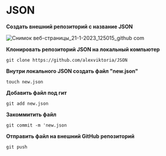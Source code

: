 # JSON

__Создать внешний репозиторий с название JSON__

![Снимок веб-страницы_21-1-2023_125015_github com](https://user-images.githubusercontent.com/119632454/213864355-ea7550a1-710a-4624-b3ca-3419dd561789.jpeg)

__Клонировать репозиторий JSON на локальный компьютер__

`git clone https://github.com/alexviktoria/JSON`

__Внутри локального JSON создать файл "new.json"__

`touch new.json`

__Добавить файл под гит__

`git add new.json`

__Закоммитить файл__

`git commit -m 'new.json`

__Отправить файл на внешний GitHub репозиторий__

`git push`
